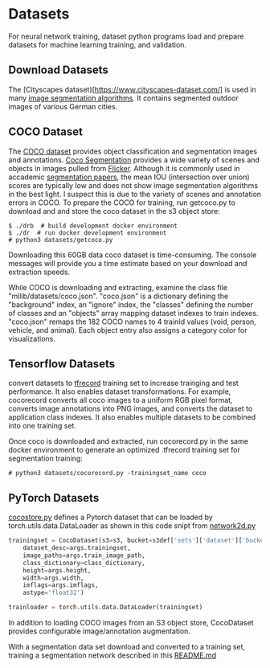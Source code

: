 # Datasets
For neural network training, dataset python programs load and prepare datasets for machine learning training, and validation.  

## Download Datasets
The [Cityscapes dataset)[https://www.cityscapes-dataset.com/] is used in many [image segmentation algorithms](https://paperswithcode.com/sota/semantic-segmentation-on-cityscapes). It contains segmented outdoor images of various German cities.

## COCO Dataset
The [COCO dataset](https://cocodataset.org) provides object classification and segmentation images and annotations.  [Coco Segmentation](https://paperswithcode.com/sota/semantic-segmentation-on-coco-stuff-test) provides a wide variety of scenes and objects in images pulled from [Flicker](https://www.flickr.com/).  Although it is commonly used in accademic [segmentation papers](https://paperswithcode.com/sota/semantic-segmentation-on-coco-stuff-test), the mean IOU (intersection over union) scores are typically low and does not show image segmentation algorithms in the best light.  I suspect this is due to the variety of scenes and annotation errors in COCO. To prepare the COCO for training, run getcoco.py to download and and store the coco dataset in the s3 object store: 
```consol
$ ./drb  # build development docker environment
$ ./dr  # run docker development environment 
# python3 datasets/getcoco.py
```
Downloading this 60GB data coco dataset is time-consuming.  The console messages will provide you a time estimate based on your download and extraction speeds.

While COCO is downloading and extracting, examine the class file "mllib/datasets/coco.json".  "coco.json" is a dictionary defining the "background" index, an "ignore" index, the "classes" defining the number of classes and an "objects" array mapping dataset indexes to train indexes.  "coco.json" remaps the 182 COCO names to 4 trainId values (void, person, vehicle, and animal).  Each object entry also assigns a category color for visualizations. 

## Tensorflow Datasets
convert datasets to [tfrecord](https://www.tensorflow.org/tutorials/load_data/tfrecord) training set to increase trainging and test performance.  It also enables dataset transformations.  For example, cocorecord converts all coco images to a uniform RGB pixel format, converts image annotations into PNG images, and converts the dataset to application class indexes.  It also enables multiple datasets to be combined into one training set.

Once coco is downloaded and extracted, run cocorecord.py in the same docker environment to generate an optimized .tfrecord training set for segmentation training: 
```console
# python3 datasets/cocorecord.py -trainingset_name coco
```
## PyTorch Datasets

[cocostore.py](cocostore.py) defines a Pytorch dataset that can be loaded by torch.utils.data.DataLoader as shown in this code snipt from [network2d.py](../networks/network2d.py)
```python
trainingset = CocoDataset(s3=s3, bucket=s3def['sets']['dataset']['bucket'], 
    dataset_desc=args.trainingset, 
    image_paths=args.train_image_path,
    class_dictionary=class_dictionary, 
    height=args.height, 
    width=args.width, 
    imflags=args.imflags, 
    astype='float32')

trainloader = torch.utils.data.DataLoader(trainingset)
```
In addition to loading COCO images from an S3 object store, CocoDataset provides configurable image/annotation augmentation.


With a segmentation data set download and converted to a training set, training a segmentation network described in this [README.md](../segment/README.md)

